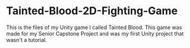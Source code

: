 # Tainted-Blood-2D-Fighting-Game
This is the files of my Unity game I called Tainted Blood. This game was made for my Senior Capstone Project and was my first Unity project that wasn't a tutorial.
